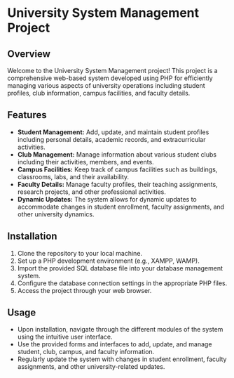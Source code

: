 # University System Management Project

## Overview
Welcome to the University System Management project! This project is a comprehensive web-based system developed using PHP for efficiently managing various aspects of university operations including student profiles, club information, campus facilities, and faculty details.

## Features
- **Student Management:** Add, update, and maintain student profiles including personal details, academic records, and extracurricular activities.
- **Club Management:** Manage information about various student clubs including their activities, members, and events.
- **Campus Facilities:** Keep track of campus facilities such as buildings, classrooms, labs, and their availability.
- **Faculty Details:** Manage faculty profiles, their teaching assignments, research projects, and other professional activities.
- **Dynamic Updates:** The system allows for dynamic updates to accommodate changes in student enrollment, faculty assignments, and other university dynamics.

## Installation
1. Clone the repository to your local machine.
2. Set up a PHP development environment (e.g., XAMPP, WAMP).
3. Import the provided SQL database file into your database management system.
4. Configure the database connection settings in the appropriate PHP files.
5. Access the project through your web browser.

## Usage
- Upon installation, navigate through the different modules of the system using the intuitive user interface.
- Use the provided forms and interfaces to add, update, and manage student, club, campus, and faculty information.
- Regularly update the system with changes in student enrollment, faculty assignments, and other university-related updates.



